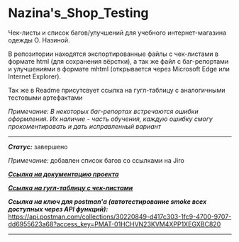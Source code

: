 # Nazina's_Shop_Testing

Чек-листы и список багов/улучшений для учебного интернет-магазина одежды О. Назиной.

В репозитории находятся экспортированные файлы с чек-листами в формате html (для сохранения вёрстки), а так же файл с баг-репортами и улучшениями в формате mhtml (открывается через Microsoft Edge или Internet Explorer).

Так же в Readme присутсвует ссылка на гугл-таблицу с аналогичными тестовыми артефактами

*Примечание: В некоторых баг-репортах встречаются ошибки оформления. Их наличие - часть обучения, каждую ошибку смогу прокоментировать и дать исправленный вариант*
___
***Статус:*** завершено

*Примечание:* добавлен список багов со ссылками на Jiro

***[Ссылка на документацию проекта](https://testbase.atlassian.net/wiki/spaces/SHOP/overview?homepageId=1411056054)***

***[Ссылка на гугл-таблицу с чек-листами](https://docs.google.com/spreadsheets/d/1ni9AWjHQB1nAeujFt4JDoHnvyBznNzVFQGPqtXg5vGY/edit#gid=0)***

***Ссылка на ключ для postman'а (автотестирование smoke всех доступных через API функций):*** https://api.postman.com/collections/30220849-d417c303-1fc9-4700-9707-dd6955623a68?access_key=PMAT-01HCHVN23KVM4XPP1XEGXBC820


___


